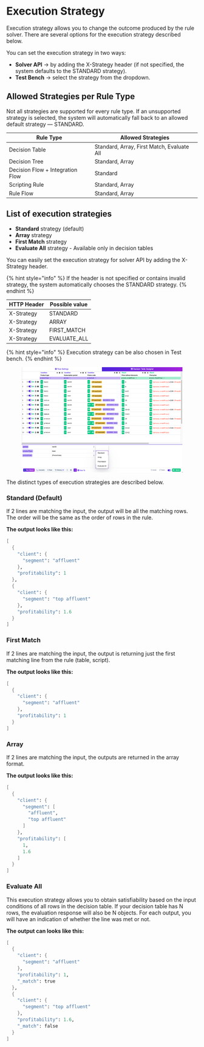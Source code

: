 # Execution Strategy

Execution strategy allows you to change the outcome produced by the rule solver. There are several options for the execution strategy described below.

You can set the execution strategy in two ways:

* **Solver API** → by adding the X-Strategy header (if not specified, the system defaults to the STANDARD strategy).
* **Test Bench** → select the strategy from the dropdown.

## Allowed Strategies per Rule Type

Not all strategies are supported for every rule type. If an unsupported strategy is selected, the system will automatically fall back to an allowed default strategy — STANDARD.

| Rule Type                        | Allowed Strategies                         |
| -------------------------------- | ------------------------------------------ |
| Decision Table                   | Standard, Array, First Match, Evaluate All |
| Decision Tree                    | Standard, Array                            |
| Decision Flow + Integration Flow | Standard                                   |
| Scripting Rule                   | Standard, Array                            |
| Rule Flow                        | Standard, Array                            |

## List of execution strategies

* **Standard** strategy (default)
* **Array** strategy
* **First Match** strategy
* **Evaluate All** strategy - Available only in decision tables

You can easily set the execution strategy for solver API by adding the X-Strategy header.

{% hint style="info" %}
If the header is not specified or contains invalid strategy, the system automatically chooses the STANDARD strategy.
{% endhint %}

| HTTP Header | Possible value |
| ----------- | -------------- |
| X-Strategy  | STANDARD       |
| X-Strategy  | ARRAY          |
| X-Strategy  | FIRST\_MATCH   |
| X-Strategy  | EVALUATE\_ALL  |



{% hint style="info" %}
Execution strategy can be also chosen in Test bench.
{% endhint %}

<figure><img src="../../.gitbook/assets/image (3) (3).png" alt=""><figcaption></figcaption></figure>

The distinct types of execution strategies are described below.

### Standard (Default)

If 2 lines are matching the input, the output will be all the matching rows. The order will be the same as the order of rows in the rule.

**The output looks like this:**

```scheme
[
  {
    "client": {
      "segment": "affluent"
    },
    "profitability": 1
  },
  {
    "client": {
      "segment": "top affluent"
    },
    "profitability": 1.6
  }
]
```

### First Match

If 2 lines are matching the input, the output is returning just the first matching line from the rule (table, script).

**The output looks like this:**

```scheme
[
  {
    "client": {
      "segment": "affluent"
    },
    "profitability": 1
  }
]
```

### Array

If 2 lines are matching the input, the outputs are returned in the array format.

**The output looks like this:**

```scheme
[
  {
    "client": {
      "segment": [
        "affluent",
        "top affluent"
      ]
    },
    "profitability": [
      1,
      1.6
    ]
  }
]
```

### Evaluate All

This execution strategy allows you to obtain satisfiability based on the input conditions of all rows in the decision table. If your decision table has N rows, the evaluation response will also be N objects. For each output, you will have an indication of whether the line was met or not.

**The output can looks like this:**

```scheme
[
  {
    "client": {
      "segment": "affluent"
    },
    "profitability": 1,
    "_match": true
  },
  {
    "client": {
      "segment": "top affluent"
    },
    "profitability": 1.6,
    "_match": false
  }
]
```
